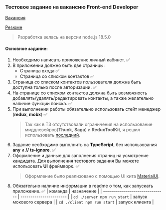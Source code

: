 ### Тестовое задание на вакансию Front-end Developer

[Вакансия](https://hh.ru/vacancy/68406900?hhtmFrom=chat)

[Резюме](https://hh.ru/resume/34c40e4dff0b0c17950039ed1f467757324430)

> Разработка велась на версии node.js 18.5.0

#### Основное задание:
1. Необходимо написать приложение личный кабинет. ✅
2. В приложении должно быть две страницы:
    - Страница входа ✅
    - Страница со списком контактов ✅
3. Страница со списком контактов пользователя должна быть доступна только после авторизации. ✅
4. На странице со списком контактов должна быть возможность добавлять/удалять/редактировать контакты, а также желательно наличие функции поиска. ✅
5. При выполнении работы обязательно использовать стейт менеджер (**redux**, **mobx**) ✅
    > Так как в ТЗ отсутствовали ограничения на использование миддлевейров(**Thunk**, **Saga**) и **ReduxToolKit**, я решил использовать [последний](https://redux-toolkit.js.org).
6. Задание необходимо выполнить на **TypeScript**, без использования **any** и **// ts-ignore**. ✅
7. Оформление и данные для заполнения страниц на усмотрение кандидата. Для выполнения тестового задания Вы можете использовать **UI** фреймворк. ✅
    > Оформление было реализовано с помощью UI кита [MaterialUI](https://mui.com). 
8. Обязательно наличие информации в readme о том, как запускать приложение. ✅
    | команда                         | назначение              |
    | ------------------------------- | ----------------------- |
    | ```cd ./server npm run start``` | запуск мокового сервера |
    | ```cd ./client npm run start``` | запуск клиента          | 

